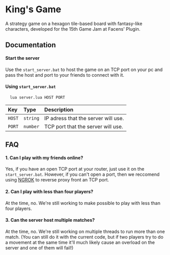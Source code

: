 # King's Game

A strategy game on a hexagon tile-based board with fantasy-like characters, developed for the 15th Game Jam at Facens' Plugin.

## Documentation

#### Start the server

Use the `start_server.bat` to host the game on an TCP port on your pc and pass the host and port to your friends to connect with it.

#### Using `start_server.bat`

```batch
  lua server.lua HOST PORT
```

| Key   | Type       | Description                           |
| :---------- | :--------- | :---------------------------------- |
| `HOST` | `string` | IP adress that the server will use. |
| `PORT` | `number` | TCP port that the server will use. |

## FAQ

#### 1. Can I play with my friends online?

Yes, if you have an open TCP port at your router, just use it on the `start_server.bat`. However, if you can't open a port, then we reccomend using [NGROK](https://ngrok.com) to reverse proxy front an TCP port.

#### 2. Can I play with less than four players?

At the time, no. We're still working to make possible to play with less than four players.

#### 3. Can the server host multiple matches?

At the time, no. We're still working on multiple threads to run more than one match. (You can still do it with the current code, but if two players try to do a movement at the same time it'll much likely cause an overload on the server and one of them will fail!)

